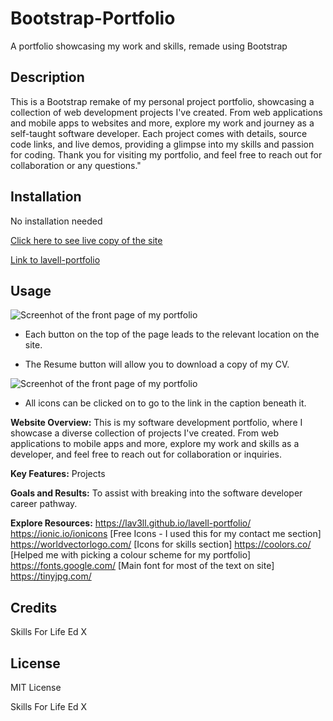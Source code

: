 # Bootstrap-Portfolio

A portfolio showcasing my work and skills, remade using Bootstrap

## Description

This is a Bootstrap remake of my personal project portfolio, showcasing a collection of web development projects I've created. From web applications and mobile apps to websites and more, explore my work and journey as a self-taught software developer. Each project comes with details, source code links, and live demos, providing a glimpse into my skills and passion for coding. Thank you for visiting my portfolio, and feel free to reach out for collaboration or any questions."

## Installation

No installation needed

[Click here to see live copy of the site](https://lav3ll.github.io/bootstrap-portfolio/)

[Link to lavell-portfolio](https://github.com/lav3ll/bootstrap-portfolio)

## Usage

![Screenhot of the front page of my portfolio]()

- Each button on the top of the page leads to the relevant location on the site.

* The Resume button will allow you to download a copy of my CV.

![Screenhot of the front page of my portfolio]()

- All icons can be clicked on to go to the link in the caption beneath it.

**Website Overview:** This is my software development portfolio, where I showcase a diverse collection of projects I've created. From web applications to mobile apps and more, explore my work and skills as a developer, and feel free to reach out for collaboration or inquiries.

**Key Features:** Projects

**Goals and Results:** To assist with breaking into the software developer career pathway.

**Explore Resources:**
https://lav3ll.github.io/lavell-portfolio/
https://ionic.io/ionicons [Free Icons - I used this for my contact me section]
https://worldvectorlogo.com/ [Icons for skills section]
https://coolors.co/ [Helped me with picking a colour scheme for my portfolio]
https://fonts.google.com/ [Main font for most of the text on site]
https://tinyjpg.com/

## Credits

Skills For Life
Ed X

## License

MIT License

Skills For Life
Ed X
